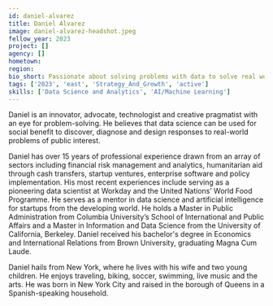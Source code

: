 ```yaml
---
id: daniel-alvarez
title: Daniel Alvarez
image: daniel-alvarez-headshot.jpeg
fellow_year: 2023
project: []
agency: []
hometown: 
region: 
bio_short: Passionate about solving problems with data to solve real world problems of public interest.
tags: ['2023', 'east', 'Strategy_And_Growth', 'active']
skills: ['Data Science and Analytics', 'AI/Machine Learning']
---
```


​Daniel is an innovator, advocate, technologist and creative pragmatist with an eye for problem-solving. He believes that data science can be used for social benefit to discover, diagnose and design responses to real-world problems of public interest. 

Daniel has over 15 years of professional experience drawn from an array of sectors including financial risk management and analytics, humanitarian aid through cash transfers, startup ventures, enterprise software and policy implementation. His most recent experiences include serving as a pioneering data scientist at Workday and the United Nations’ World Food Programme. He serves as a mentor in data science and artificial intelligence for startups from the developing world. He holds a Master in Public Administration from Columbia University’s School of International and Public Affairs and a Master in Information and Data Science from the University of California, Berkeley. Daniel received his bachelor's degree in Economics and International Relations from Brown University, graduating Magna Cum Laude.

Daniel hails from New York, where he lives with his wife and two young children. He enjoys traveling, biking, soccer, swimming, live music and the arts. He was born in New York City and raised in the borough of Queens in a Spanish-speaking household.
